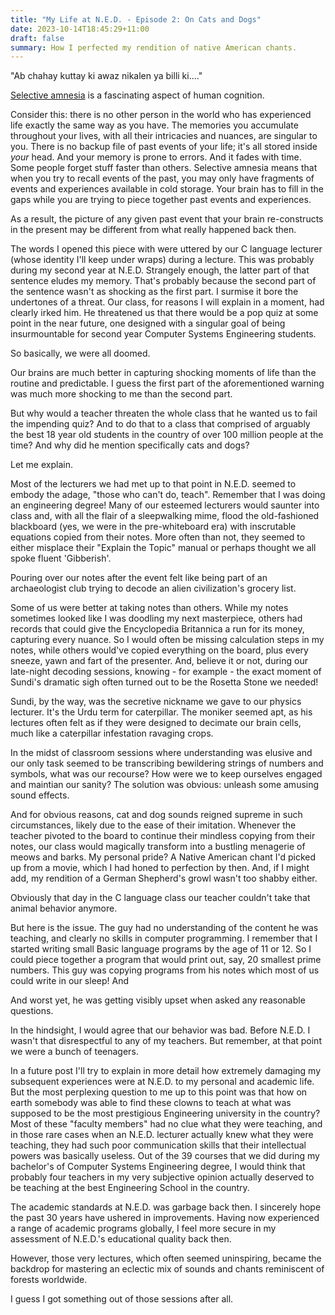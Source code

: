 ```yaml
---
title: "My Life at N.E.D. - Episode 2: On Cats and Dogs"
date: 2023-10-14T18:45:29+11:00
draft: false
summary: How I perfected my rendition of native American chants.
---
```


"Ab chahay kuttay ki awaz nikalen ya billi ki...."

<a href="https://www.betterhelp.com/advice/memory/an-overview-of-selective-memory/" target="_blank"> Selective amnesia</a> is a fascinating aspect of human cognition.

Consider this: there is no other person in the world who has experienced life exactly the same way as you have. The memories you accumulate throughout your lives, with all their intricacies and nuances, are singular to you. There is no backup file of past events of your life; it's all stored inside _your_ head. And your memory is prone to errors. And it fades with time. Some people forget stuff faster than others. Selective amnesia means that when you try to recall events of the past, you may only have fragments of events and experiences available in cold storage. Your brain has to fill in the gaps while you are trying to piece together past events and experiences.

As a result, the picture of any given past event that your brain re-constructs in the present may be different from what really happened back then.

The words I opened this piece with were uttered by our C language lecturer (whose identity I'll keep under wraps) during a lecture. This was probably during my second year at N.E.D. Strangely enough, the latter part of that sentence eludes my memory. That's probably because the second part of the sentence wasn't as shocking as the first part. I surmise it bore the undertones of a threat. Our class, for reasons I will explain in a moment, had clearly irked him. He threatened us that there would be a pop quiz at some point in the near future, one designed with a singular goal of being insurmountable for second year Computer Systems Engineering students.

So basically, we were all doomed.

Our brains are much better in capturing shocking moments of life than the routine and predictable. I guess the first part of the aforementioned warning was much more shocking to me than the second part.

But why would a teacher threaten the whole class that he wanted us to fail the impending quiz? And to do that to a class that comprised of arguably the best 18 year old students in the country of over 100 million people at the time? And why did he mention specifically cats and dogs?

Let me explain.

Most of the lecturers we had met up to that point in N.E.D. seemed to embody the adage, "those who can't do, teach". Remember that I was doing an engineering degree! Many of our esteemed lecturers would saunter into class and, with all the flair of a sleepwalking mime, flood the old-fashioned blackboard (yes, we were in the pre-whiteboard era) with inscrutable equations copied from their notes. More often than not, they seemed to either misplace their "Explain the Topic" manual or perhaps thought we all spoke fluent 'Gibberish'.

Pouring over our notes after the event felt like being part of an archaeologist club trying to decode an alien civilization's grocery list.

Some of us were better at taking notes than others. While my notes sometimes looked like I was doodling my next masterpiece, others had records that could give the Encyclopedia Britannica a run for its money, capturing every nuance. So I would often be missing calculation steps in my notes, while others would've copied everything on the board, plus every sneeze, yawn and fart of the presenter. And, believe it or not, during our late-night decoding sessions, knowing - for example - the exact moment of Sundi's dramatic sigh often turned out to be the Rosetta Stone we needed!

Sundi, by the way, was the secretive nickname we gave to our physics lecturer. It's the Urdu term for caterpillar. The moniker seemed apt, as his lectures often felt as if they were designed to decimate our brain cells, much like a caterpillar infestation ravaging crops.

In the midst of classroom sessions where understanding was elusive and our only task seemed to be transcribing bewildering strings of numbers and symbols, what was our recourse? How were we to keep ourselves engaged and maintian our sanity? The solution was obvious: unleash some amusing sound effects.

And for obvious reasons, cat and dog sounds reigned supreme in such circumstances, likely due to the ease of their imitation. Whenever the teacher pivoted to the board to continue their mindless copying from their notes, our class would magically transform into a bustling menagerie of meows and barks. My personal pride? A Native American chant I'd picked up from a movie, which I had honed to perfection by then. And, if I might add, my rendition of a German Shepherd's growl wasn't too shabby either.

Obviously that day in the C language class our teacher couldn't take that animal behavior anymore.

But here is the issue. The guy had no understanding of the content he was teaching, and clearly no skills in computer programming. I remember that I started writing small Basic language programs by the age of 11 or 12. So I could piece together a program that would print out, say, 20 smallest prime numbers. This guy was copying programs from his notes which most of us could write in our sleep! And

And worst yet, he was getting visibly upset when asked any reasonable questions.

In the hindsight, I would agree that our behavior was bad. Before N.E.D. I wasn't that disrespectful to any of my teachers. But remember, at that point we were a bunch of teenagers.

In a future post I'll try to explain in more detail how extremely damaging my subsequent experiences were at N.E.D. to my personal and academic life. But the most perplexing question to me up to this point was that how on earth somebody was able to find these clowns to teach at what was supposed to be the most prestigious Engineering university in the country? Most of these "faculty members" had no clue what they were teaching, and in those rare cases when an N.E.D. lecturer actually knew what they were teaching, they had such poor communication skills that their intellectual powers was basically useless. Out of the 39 courses that we did during my bachelor's of Computer Systems Engineering degree, I would think that probably four teachers in my very subjective opinion actually deserved to be teaching at the best Engineering School in the country.

The academic standards at N.E.D. was garbage back then. I sincerely hope the past 30 years have ushered in improvements. Having now experienced a range of academic programs globally, I feel more secure in my assessment of N.E.D.'s educational quality back then.

However, those very lectures, which often seemed uninspiring, became the backdrop for mastering an eclectic mix of sounds and chants reminiscent of forests worldwide.

I guess I got something out of those sessions after all.

